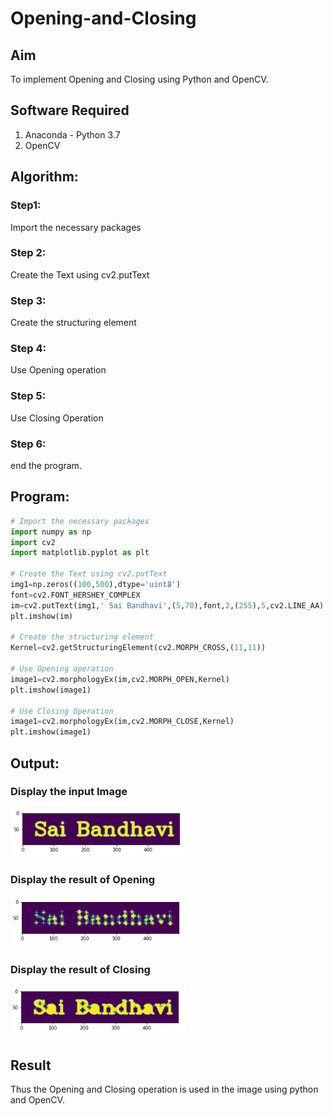 # Opening-and-Closing

## Aim
To implement Opening and Closing using Python and OpenCV.

## Software Required
1. Anaconda - Python 3.7
2. OpenCV
## Algorithm:
### Step1:
Import the necessary packages

### Step 2:
Create the Text using cv2.putText

### Step 3:
Create the structuring element

### Step 4:
Use Opening operation

### Step 5:
Use Closing Operation

### Step 6:
end the program.

 
## Program:

``` Python
# Import the necessary packages
import numpy as np
import cv2
import matplotlib.pyplot as plt

# Create the Text using cv2.putText
img1=np.zeros((100,500),dtype='uint8')
font=cv2.FONT_HERSHEY_COMPLEX
im=cv2.putText(img1,' Sai Bandhavi',(5,70),font,2,(255),5,cv2.LINE_AA)
plt.imshow(im)

# Create the structuring element
Kernel=cv2.getStructuringElement(cv2.MORPH_CROSS,(11,11))

# Use Opening operation
image1=cv2.morphologyEx(im,cv2.MORPH_OPEN,Kernel)
plt.imshow(image1)

# Use Closing Operation
image1=cv2.morphologyEx(im,cv2.MORPH_CLOSE,Kernel)
plt.imshow(image1)

```
## Output:

### Display the input Image

![output](https://github.com/Saibandhavi75/Opening-and-Closing/blob/main/EX11-1.png?raw=true)

### Display the result of Opening

![output](https://github.com/Saibandhavi75/Opening-and-Closing/blob/main/EX11-2.png?raw=true)

### Display the result of Closing

![output](https://github.com/Saibandhavi75/Opening-and-Closing/blob/main/EX11-3.png?raw=true)

## Result
Thus the Opening and Closing operation is used in the image using python and OpenCV.
